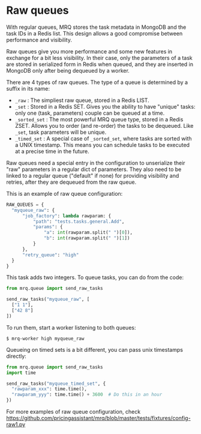 # Raw queues

With regular queues, MRQ stores the task metadata in MongoDB and the task IDs in a Redis list. This design allows a good compromise between performance and visibility.

Raw queues give you more performance and some new features in exchange for a bit less visibility. In their case, only the parameters of a task are stored in serialized form in Redis when queued, and they are inserted in MongoDB only after being dequeued by a worker.

There are 4 types of raw queues. The type of a queue is determined by a suffix in its name:

 * ```_raw``` : The simpliest raw queue, stored in a Redis LIST.
 * ```_set``` : Stored in a Redis SET. Gives you the ability to have "unique" tasks: only one (task, parameters) couple can be queued at a time.
 * ```_sorted_set``` : The most powerful MRQ queue type, stored in a Redis ZSET. Allows you to order (and re-order) the tasks to be dequeued. Like ```_set```, task parameters will be unique.
 * ```_timed_set``` : A special case of ```_sorted_set```, where tasks are sorted with a UNIX timestamp. This means you can schedule tasks to be executed at a precise time in the future.

Raw queues need a special entry in the configuration to unserialize their "raw" parameters in a regular dict of parameters. They also need to be linked to a regular queue ("default" if none) for providing visibility and retries, after they are dequeued from the raw queue.

This is an example of raw queue configuration:

```python
RAW_QUEUES = {
  "myqueue_raw": {
      "job_factory": lambda rawparam: {
          "path": "tests.tasks.general.Add",
          "params": {
              "a": int(rawparam.split(" ")[0]),
              "b": int(rawparam.split(" ")[1])
          }
      },
      "retry_queue": "high"
  }
}
```

This task adds two integers. To queue tasks, you can do from the code:

```python
from mrq.queue import send_raw_tasks

send_raw_tasks("myqueue_raw", [
  ["1 1"],
  ["42 8"]
])
```

To run them, start a worker listening to both queues:

```
$ mrq-worker high myqueue_raw
```

Queueing on timed sets is a bit different, you can pass unix timestamps directly:

```python
from mrq.queue import send_raw_tasks
import time

send_raw_tasks("myqueue_timed_set", {
  "rawparam_xxx": time.time(),
  "rawparam_yyy": time.time() + 3600  # Do this in an hour
})
```

For more examples of raw queue configuration, check https://github.com/pricingassistant/mrq/blob/master/tests/fixtures/config-raw1.py
